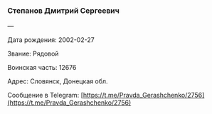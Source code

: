 ### Степанов Дмитрий Сергеевич

—

Дата рождения: 2002-02-27

Звание: Рядовой

Воинская часть: 12676

Адрес: Словянск, Донецкая обл.

Сообщение в Telegram: [https://t.me/Pravda_Gerashchenko/2756](https://t.me/Pravda_Gerashchenko/2756)
